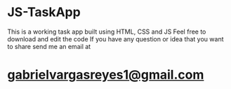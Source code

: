 # JS-TaskApp
This is a working task app built using HTML, CSS and JS
Feel free to download and edit the code
If you have any question or idea that you want to share send me an email at
# gabrielvargasreyes1@gmail.com
